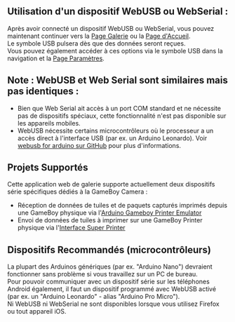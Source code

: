 ## Utilisation d'un dispositif WebUSB ou WebSerial :
Après avoir connecté un dispositif WebUSB ou WebSerial, vous pouvez maintenant continuer vers la [Page Galerie](/gallery) ou la [Page d'Accueil](/).  
Le symbole USB pulsera dès que des données seront reçues.    
Vous pouvez également accéder à ces options via le symbole USB dans la navigation et la [Page Paramètres](/settings).  

## Note : WebUSB et Web Serial sont similaires mais pas identiques :
* Bien que Web Serial ait accès à un port COM standard et ne nécessite pas de dispositifs spéciaux, cette fonctionnalité n'est pas disponible sur les appareils mobiles.
* WebUSB nécessite certains microcontrôleurs où le processeur a un accès direct à l'interface USB (par ex. un Arduino Leonardo). Voir [webusb for arduino sur GitHub](https://github.com/webusb/arduino) pour plus d'informations.

## Projets Supportés
Cette application web de galerie supporte actuellement deux dispositifs série spécifiques dédiés à la GameBoy Camera : 
* Réception de données de tuiles et de paquets capturés imprimés depuis une GameBoy physique via l'[Arduino Gameboy Printer Emulator](https://github.com/mofosyne/arduino-gameboy-printer-emulator/) 
* Envoi de données de tuiles à imprimer sur une GameBoy Printer physique via l'[Interface Super Printer](https://github.com/Raphael-Boichot/Yet-another-PC-to-Game-Boy-Printer-interface/)

## Dispositifs Recommandés (microcontrôleurs)
La plupart des Arduinos génériques (par ex. "Arduino Nano") devraient fonctionner sans problème si vous travaillez sur un PC de bureau.  
Pour pouvoir communiquer avec un dispositif série sur les téléphones Android également, il faut un dispositif programmé avec WebUSB activé (par ex. un "Arduino Leonardo" - alias "Arduino Pro Micro").  
Ni WebUSB ni WebSerial ne sont disponibles lorsque vous utilisez Firefox ou tout appareil iOS.
